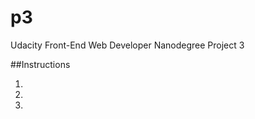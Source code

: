 p3
===============================

Udacity Front-End Web Developer Nanodegree Project 3

##Instructions

1.
2.
3.
